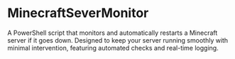 # MinecraftSeverMonitor
A PowerShell script that monitors and automatically restarts a Minecraft server if it goes down. Designed to keep your server running smoothly with minimal intervention, featuring automated checks and real-time logging.
